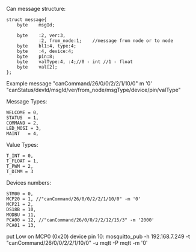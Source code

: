 Can message structure:

	struct message{
		byte	msgId;
		
		byte	:2,	ver:3,
				:2, from_node:1;	//message from node or to node
		byte    bl1:4, type:4;
		byte    :4, device:4;
		byte 	pin:8;
		byte	valType:4, :4;//0 - int //1 - float
		byte 	val[2];  
	};
Example message
"canCommand/26/0/0/2/2/1/10/0" m '0'
"canStatus/devId/msgId/ver/from_node/msgType/device/pin/valType"

Message Types: 

	WELCOME = 0,
	STATUS  = 1,
	COMMAND = 2,
	LED_MOSI = 3,
    MAINT   = 4,
    
Value Types:

	T_INT = 0,
	T_FLOAT = 1,
	T_PWM = 2,
    T_DIMM = 3

Devices numbers:

    STM00 = 0,
	MCP20 = 1, //"canCommand/26/0/0/2/2/1/10/0" -m '0'
	MCP21 = 2,
    DS18B = 10,
    MODBU = 11,
    PCA00 = 12, //"canCommand/26/0/0/2/2/12/15/3" -m '2000'
    PCA01 = 13,
	
put Low on MCP0 (0x20) device pin 10:
mosquitto_pub -h 192.168.7.249 -t "canCommand/26/0/0/2/2/1/10/0" -u mqtt -P mqtt -m '0'

